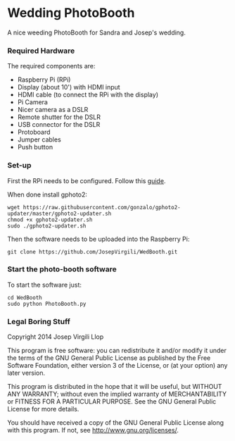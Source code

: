 # Wedding PhotoBooth

A nice weeding PhotoBooth for Sandra and Josep's wedding.

### Required Hardware
The required components are:

- Raspberry Pi (RPi)
- Display (about 10') with HDMI input
- HDMI cable (to connect the RPi with the display)
- Pi Camera
- Nicer camera as a DSLR
- Remote shutter for the DSLR
- USB connector for the DSLR
- Protoboard
- Jumper cables
- Push button 

### Set-up

First the RPi needs to be configured. Follow this [guide]().


When done install gphoto2:

```
wget https://raw.githubusercontent.com/gonzalo/gphoto2-updater/master/gphoto2-updater.sh
chmod +x gphoto2-updater.sh
sudo ./gphoto2-updater.sh
```

Then the software needs to be uploaded into the Raspberry Pi:

```
git clone https://github.com/JosepVirgili/WedBooth.git
```

### Start the photo-booth software

To start the software just:

```
cd WedBooth
sudo python PhotoBooth.py
```

### Legal Boring Stuff

Copyright 2014 Josep Virgili Llop

This program is free software: you can redistribute it and/or modify
it under the terms of the GNU General Public License as published by
the Free Software Foundation, either version 3 of the License, or
(at your option) any later version.

This program is distributed in the hope that it will be useful,
but WITHOUT ANY WARRANTY; without even the implied warranty of
MERCHANTABILITY or FITNESS FOR A PARTICULAR PURPOSE.  See the
GNU General Public License for more details.

You should have received a copy of the GNU General Public License
along with this program.  If not, see <http://www.gnu.org/licenses/>.

 
